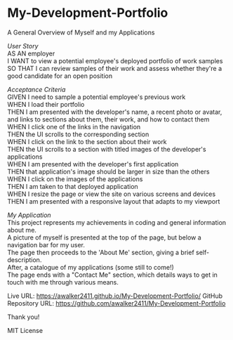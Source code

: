 # My-Development-Portfolio
A General Overview of Myself and my Applications 

*User Story*
<br>AS AN employer
<br>I WANT to view a potential employee's deployed portfolio of work samples
<br>SO THAT I can review samples of their work and assess whether they're a good candidate for an open position

*Acceptance Criteria*
<br>GIVEN I need to sample a potential employee's previous work
<br>WHEN I load their portfolio
<br>THEN I am presented with the developer's name, a recent photo or avatar, and links to sections about them, their work, and how to contact them
<br>WHEN I click one of the links in the navigation
<br>THEN the UI scrolls to the corresponding section
<br>WHEN I click on the link to the section about their work
<br>THEN the UI scrolls to a section with titled images of the developer's applications
<br>WHEN I am presented with the developer's first application
<br>THEN that application's image should be larger in size than the others
<br>WHEN I click on the images of the applications
<br>THEN I am taken to that deployed application
<br>WHEN I resize the page or view the site on various screens and devices
<br>THEN I am presented with a responsive layout that adapts to my viewport

*My Application*
<br>This project represents my achievements in coding and general information about me.
<br>A picture of myself is presented at the top of the page, but below a navigation bar for my user.
<br>The page then proceeds to the 'About Me' section, giving a brief self-description.
<br>After, a catalogue of my applications (some still to come!)
<br>The page ends with a "Contact Me" section, which details ways to get in touch with me through various means.

Live URL: https://awalker2411.github.io/My-Development-Portfolio/
GitHub Repository URL: https://github.com/awalker2411/My-Development-Portfolio

Thank you!



MIT License

